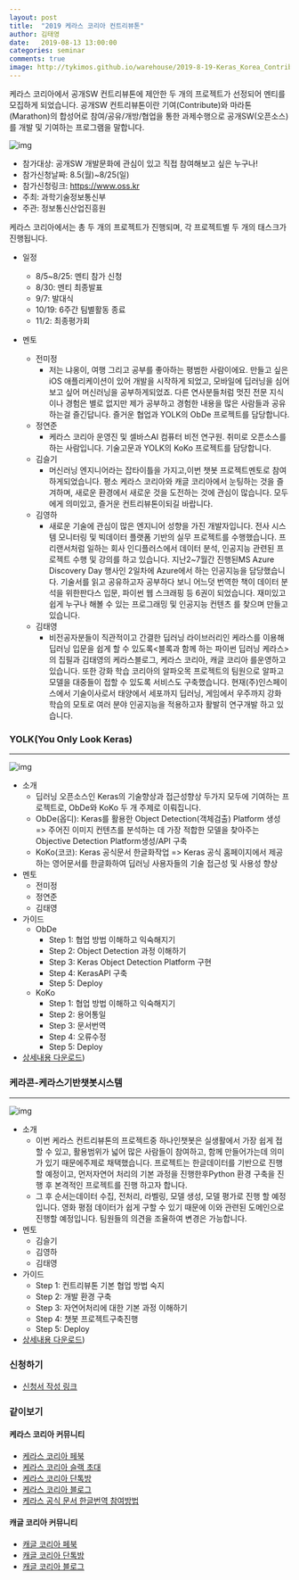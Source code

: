 ```yaml
---
layout: post
title:  "2019 케라스 코리아 컨트리뷰톤"
author: 김태영
date:   2019-08-13 13:00:00
categories: seminar
comments: true
image: http://tykimos.github.io/warehouse/2019-8-19-Keras_Korea_Contributon_2019_title_1.png
---
```


케라스 코리아에서 공개SW 컨트리뷰톤에 제안한 두 개의 프로젝트가 선정되어 멘티를 모집하게 되었습니다. 공개SW 컨트리뷰톤이란 기여(Contribute)와 마라톤(Marathon)의 합성어로 참여/공유/개방/협업을 통한 과제수행으로 공개SW(오픈소스)를 개발 및 기여하는 프로그램을 말합니다.

![img](http://tykimos.github.io/warehouse/2019-8-19-Keras_Korea_Contributon_2019_title_1.png)

* 참가대상: 공개SW 개발문화에 관심이 있고 직접 참여해보고 싶은 누구나!
* 참가신청날짜: 8.5(월)~8/25(일)
* 참가신청링크: https://www.oss.kr
* 주최: 과학기술정보통신부
* 주관: 정보통신산업진흥원

케라스 코리아에서는 총 두 개의 프로젝트가 진행되며, 각 프로젝트별 두 개의 태스크가 진행됩니다. 

* 일정
    * 8/5~8/25: 멘티 참가 신청
    * 8/30: 멘티 최종발표
    * 9/7: 발대식
    * 10/19: 6주간 팀별활동 종료
    * 11/2: 최종평가회

* 멘토
    * 전미정
        * 저는 냐옹이, 여행 그리고 공부를 좋아하는 평범한 사람이에요. 만들고 싶은 iOS 애플리케이션이 있어 개발을 시작하게 되었고, 모바일에 딥러닝을 심어보고 싶어 머신러닝을 공부하게되었죠. 다른 연사분들처럼 멋진 전문 지식이나 경험은 별로 없지만 제가 공부하고 경험한 내용을 많은 사람들과 공유하는걸 즐긴답니다. 즐거운 협업과 YOLK의 ObDe 프로젝트를 담당합니다. 
    * 정연준
        * 케라스 코리아 운영진 및 셀바스AI 컴퓨터 비전 연구원. 취미로 오픈소스를 하는 사람입니다. 기술고문과 YOLK의 KoKo 프로젝트를 담당합니다.
    * 김슬기
        * 머신러닝 엔지니어라는 잡타이틀을 가지고,이번 챗봇 프로젝트멘토로 참여하게되었습니다. 평소 케라스 코리아와 캐글 코리아에서 눈팅하는 것을 즐겨하며, 새로운 환경에서 새로운 것을 도전하는 것에 관심이 많습니다. 모두에게 의미있고, 즐거운  컨트리뷰톤이되길 바랍니다.
    * 김영하
        * 새로운 기술에 관심이 많은 엔지니어 성향을 가진 개발자입니다. 전사 시스템 모니터링 및 빅데이터 플랫폼 기반의 실무 프로젝트를 수행했습니다. 프리랜서처럼 일하는 회사 인디플러스에서 데이터 분석, 인공지능 관련된 프로젝트 수행 및 강의를 하고 있습니다. 지난2~7월간 진행된MS Azure Discovery Day 행사인 2일차에 Azure에서 하는 인공지능을 담당했습니다. 기술서를 읽고 공유하고자 공부하다 보니 어느덧 번역한 책이 데이터 분석을 위한판다스 입문, 파이썬 웹 스크래핑 등 6권이 되었습니다. 재미있고 쉽게 누구나 해볼 수 있는 프로그래밍 및 인공지능 컨텐츠 를 찾으며 만들고 있습니다.
    * 김태영
        * 비전공자분들이 직관적이고 간결한 딥러닝 라이브러리인 케라스를 이용해 딥러닝 입문을 쉽게 할 수 있도록<블록과 함께 하는 파이썬 딥러닝 케라스>의 집필과 김태영의 케라스블로그, 케라스 코리아, 캐글 코리아 를운영하고 있습니다. 또한 강화  학습 코리아의 알파오목 프로젝트의 팀원으로 알파고 모델을 대중들이 접할 수 있도록 서비스도 구축했습니다. 현재(주)인스페이스에서 기술이사로서 태양에서 세포까지 딥러닝, 게임에서 우주까지 강화 학습의 모토로 여러 분야 인공지능을 적용하고자 활발히 연구개발 하고 있습니다.

### YOLK(You Only Look Keras)
---

![img](http://tykimos.github.io/warehouse/2019-8-19-Keras_Korea_Contributon_2019_YOLK_img.png)

* 소개
    * 딥러닝 오픈소스인 Keras의 기술향상과 접근성향상 두가지 모두에 기여하는 프로젝트로, ObDe와 KoKo 두 개 주제로 이뤄집니다.
    * ObDe(옵디): Keras를 활용한 Object Detection(객체검출) Platform 생성 => 주어진 이미지 컨텐츠를 분석하는 데 가장 적합한 모델을 찾아주는 Objective Detection Platform생성/API 구축
    * KoKo(코코): Keras 공식문서 한글화작업 => Keras 공식 홈페이지에서 제공하는 영어문서를 한글화하여 딥러닝 사용자들의 기술 접근성 및 사용성 향상
* 멘토
    * 전미정
    * 정연준
    * 김태영
* 가이드
    * ObDe
        * Step 1: 협업 방법 이해하고 익숙해지기
        * Step 2: Object Detection 과정 이해하기
        * Step 3: Keras Object Detection Platform 구현
        * Step 4: KerasAPI 구축
        * Step 5: Deploy
    * KoKo
        * Step 1: 협업 방법 이해하고 익숙해지기
        * Step 2: 용어통일
        * Step 3: 문서번역
        * Step 4: 오류수정
        * Step 5: Deploy
* [상세내용 다운로드](http://tykimos.github.io/warehouse/2019-8-19-Keras_Korea_Contributon_2019_YOLK_file.pdf))

### 케라콘-케라스기반챗봇시스템
---

![img](http://tykimos.github.io/warehouse/2019-8-19-Keras_Korea_Contributon_2019_Keracorn_img.png)

* 소개
    * 이번 케라스 컨트리뷰톤의 프로젝트중 하나인챗봇은 실생활에서 가장 쉽게 접할 수 있고, 활용범위가 넓어 많은 사람들이 참여하고, 함께 만들어가는데 의미가 있기 때문에주제로 채택했습니다. 프로젝트는 한글데이터를 기반으로 진행 할 예정이고, 먼저자연어 처리의 기본 과정을 진행한후Python 환경 구축을 진행 후 본격적인 프로젝트를 진행 하고자 합니다. 
    * 그 후 순서는데이터 수집, 전처리, 라벨링, 모델 생성, 모델 평가로 진행 할 예정입니다. 영화 평점 데이터가 쉽게 구할 수 있기 때문에 이와 관련된 도메인으로 진행할 예정입니다. 팀원들의 의견을 조율하여 변경은 가능합니다.
* 멘토
    * 김슬기
    * 김영하
    * 김태영    
* 가이드
    * Step 1: 컨트리뷰톤 기본 협업 방법 숙지
    * Step 2: 개발 환경 구축
    * Step 3: 자연어처리에 대한 기본 과정 이해하기
    * Step 4: 챗봇 프로젝트구축진행
    * Step 5: Deploy
* [상세내용 다운로드](http://tykimos.github.io/warehouse/2019-8-19-Keras_Korea_Contributon_2019_Keracorn_file.pdf))

### 신청하기

* [신청서 작성 링크](https://www.oss.kr)

### 같이보기

#### 케라스 코리아 커뮤니티

* [케라스 코리아 페북](https://www.facebook.com/groups/KerasKorea/)
* [케라스 코리아 슬랙 초대](https://join.slack.com/t/keraskorea/shared_invite/enQtNTUzMTUxMzIyMzg4LWQ3YmQ1YTdmNTYxOTAwZTExNmFmOGM3M2QyMjIyNzYwYTY2YTY2ZjBlNDNlZDdmMTU0NGVjYzFkMWYxNzE0ZDA)
* [케라스 코리아 단톡방](https://open.kakao.com/o/g93MSBV)
* [케라스 코리아 블로그](http://keraskorea.github.io)
* [케라스 공식 문서 한글번역 참여방법](https://tykimos.github.io/2019/02/06/Contribution_of_Keras_Document_to_Korean_Translation/)

#### 캐글 코리아 커뮤니티

* [캐글 코리아 페북](https://www.facebook.com/groups/KaggleKoreaOpenGroup/)
* [캐글 코리아 단톡방](https://open.kakao.com/o/gP24T89)
* [캐글 코리아 블로그](https://kaggle-kr.tistory.com/)
